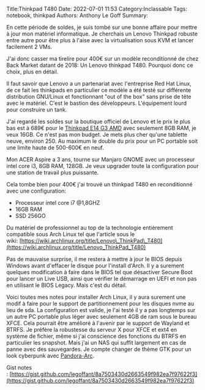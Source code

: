 Title:Thinkpad T480
Date: 2022-07-01 11:53
Category:Inclassable
Tags: notebook, thinkpad
Authors: Anthony Le Goff
Summary:

﻿En cette période de soldes, je suis tombé sur une bonne affaire pour mettre à jour mon matériel informatique. Je cherchais un Lenovo Thinkpad robuste entre autre pour être plus à l'aise avec la virtualisation sous KVM et lancer facilement 2 VMs.  

J'ai donc casser ma tirelire pour 400€ sur un modèle reconditionné de chez Back Market datant de 2018: Un Lenovo thinkpad T480. Pourquoi donc ce choix, plus en détail.

Il faut savoir que Lenovo a un partenariat avec l'entreprise Red Hat Linux, de ce fait les thinkpads en particulier ce modèle a été testé sur différente distribution GNU/Linux et fonctionnant "out of the box" sans prise de tête avec le matériel. C'est le bastion des développeurs. L'équipement lourd pour construire un tank.

J'ai regardé les soldes sur la boutique officiel de Lenovo et le prix le plus bas est à 689€ pour le [Thinkpad E14 G3 AMD](https://www.lenovo.com/fr/fr/laptops/thinkpad/edge-series/ThinkPad-E14-Gen-3-14%E2%80%9D-AMD/p/20Y7004TFR) avec seulement 8GB RAM, je veux 16GB. Ce n'est pas mon budget. Je mets plus cher qu'une tablette neuve, environ 250. Au maximum le double du prix pour un PC portable soit une limite haute de 500-600€ en neuf.

Mon ACER Aspire a 3 ans, tourne sur Manjaro GNOME avec un processeur intel core i3, 8GB RAM, 128GB. Je veux upgrader toute la configuration pour une station de travail plus puissante.

Cela tombe bien pour 400€ j'ai trouvé un thinkpad T480 en reconditionné avec une configuration:

*   Processeur intel core i7 @1,8GHZ
*   16GB RAM
*   SSD 256GO

Du matériel de professionnel au top de la technologie entièrement compatible sous Arch Linux tel que l'article sous le wiki: [https://wiki.archlinux.org/title/Lenovo\_ThinkPad\_T480](https://wiki.archlinux.org/title/Lenovo_ThinkPad_T480)

Pas de mauvaise surprise, il me restera à mettre à jour le BIOS depuis Windows avant d'effacer le disque pour l'install d'Arch. Il y a surement quelques modification à faire dans le BIOS tel que désactiver Secure Boot pour lancer un Live USB, ainsi que vérifier le démarrage en UEFI et non pas en utilisant le BIOS Legacy. Mais c'est du détail.

Voici toutes mes notes pour installer Arch Linux, il y aura surement une modif à faire pour le support de partitionnement pour les disques nvme au lieu de sda. La configuration est valide, je l'ai testé il y a pas longtemps sur un autre PC portable plus léger avec seulement 4GB de ram sous le bureau XFCE. Cela pourrait être amélioré à l'avenir par le support de Wayland et BTRFS. Je préfère la robustesse du serveur X pour XFCE et ext4 en système de fichier, même si j'ai conscience des fonctions du BTRFS en particulier les snapshot. Mais j'ai un NAS qui suffit largement en cas de panne avec des sauvegardes. Je compte changer de thème GTK pour un look cyberpunk avec [Pandora-Arc](https://www.xfce-look.org/p/1352568/).  

Gist notes : [https://gist.github.com/legoffant/8a7503430d2663549f982ea7f97622f3](https://gist.github.com/legoffant/8a7503430d2663549f982ea7f97622f3)
